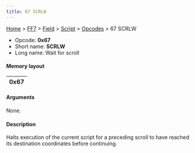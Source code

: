 ```yaml
---
title: 67 SCRLW
---
```


[Home](../../../../Main%20Page.md) > [FF7](../../../../FF7.md) > [Field](../../../Field.md) > [Script](../../Script.md) > [Opcodes](../Opcodes.md) > 67 SCRLW

-   Opcode: **0x67**
-   Short name: **SCRLW**
-   Long name: Wait for scroll

#### Memory layout

| 0x67 |
|------|

#### Arguments

None.

#### Description

Halts execution of the current script for a preceding scroll to have
reached its destination coordinates before continuing.
